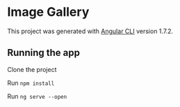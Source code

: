 # Image Gallery

This project was generated with [Angular CLI](https://github.com/angular/angular-cli) version 1.7.2.

## Running the app

Clone the project

Run `npm install` 

Run `ng serve --open`

